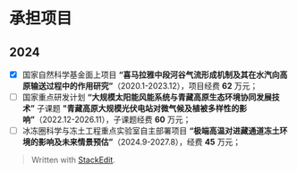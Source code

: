 # 承担项目

## 2024
- [x] 国家自然科学基金面上项目 **“喜马拉雅中段河谷气流形成机制及其在水汽向高原输送过程中的作用研究”**（2020.1-2023.12），项目经费 __62__ 万元；
- [ ] 国家重点研发计划 **“大规模太阳能风能系统与青藏高原生态环境协同发展技术”** 子课题 **"青藏高原大规模光伏电站对微气候及植被多样性的影响”**（2022.12-2026.11），子课题经费 __60__ 万元；
- [ ] 冰冻圈科学与冻土工程重点实验室自主部署项目 **“极端高温对进藏通道冻土环境的影响及未来情景预估”**（2024.9-2027.8），经费 __45__ 万元；

> Written with [StackEdit](https://stackedit.io/).


<!--stackedit_data:
eyJoaXN0b3J5IjpbLTE4MTk2NjEyOTVdfQ==
-->